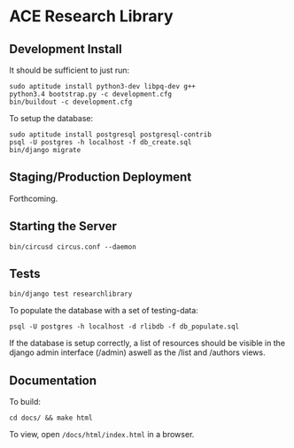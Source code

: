# ACE Research Library

## Development Install

It should be sufficient to just run:

    sudo aptitude install python3-dev libpq-dev g++
    python3.4 bootstrap.py -c development.cfg
    bin/buildout -c development.cfg

To setup the database:

    sudo aptitude install postgresql postgresql-contrib
    psql -U postgres -h localhost -f db_create.sql
    bin/django migrate

## Staging/Production Deployment

Forthcoming.

## Starting the Server

    bin/circusd circus.conf --daemon

## Tests

    bin/django test researchlibrary

To populate the database with a set of testing-data:

    psql -U postgres -h localhost -d rlibdb -f db_populate.sql

If the database is setup correctly, a list of resources should be visible in the django admin interface (/admin) aswell as the /list and /authors views.

## Documentation

To build:

    cd docs/ && make html

To view, open `/docs/html/index.html` in a browser.
